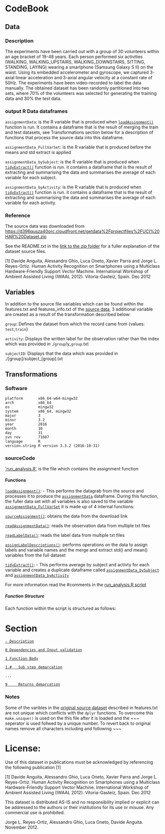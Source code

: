 # CodeBook

## Data

### Description
The experiments have been carried out with a group of 30 volunteers within an age bracket of 19-48 years. Each person performed six activities (WALKING, WALKING_UPSTAIRS, WALKING_DOWNSTAIRS, SITTING, STANDING, LAYING) wearing a smartphone (Samsung Galaxy S II) on the waist. Using its embedded accelerometer and gyroscope, we captured 3-axial linear acceleration and 3-axial angular velocity at a constant rate of 50Hz. The experiments have been video-recorded to label the data manually. The obtained dataset has been randomly partitioned into two sets, where 70% of the volunteers was selected for generating the training data and 30% the test data.

### output R Data dataframes
`assignmentData`: is the R variable that is produced when [`loadAssignment()`](https://github.com/JulesBuh/CleaningData/blob/master/CodeBook.md#functions) function is run. It contains a dataframe that is the result of merging the train and test datasets, see Transformations section below for a description of functions that process the source data into this dataframe.

`assignmentData_FullVarSet`: is the R variable that is produced before the means and std extract is applied

`assignmentData_bySubject`: is the R variable that is produced when [`tidyExtract()`](https://github.com/JulesBuh/CleaningData/blob/master/CodeBook.md#functions) function is run. it contains a dataframe that is the result of extracting and summarising the data and summarises the average of each variable for each subject.

`assignmentData_byActivity`: is the R variable that is produced when [`tidyExtract()`](https://github.com/JulesBuh/CleaningData/blob/master/CodeBook.md#functions) function is run. it contains a dataframe that is the result of extracting and summarising the data and summarises the average of each variable for each activity.

### Reference 
The source data was downloaded from https://d396qusza40orc.cloudfront.net/getdata%2Fprojectfiles%2FUCI%20HAR%20Dataset.zip

See the README.txt in the [link to the zip folder](https://d396qusza40orc.cloudfront.net/getdata%2Fprojectfiles%2FUCI%20HAR%20Dataset.zip) for a fuller explanation of the dataset source files.

[1] Davide Anguita, Alessandro Ghio, Luca Oneto, Xavier Parra and Jorge L. Reyes-Ortiz. Human Activity Recognition on Smartphones using a Multiclass Hardware-Friendly Support Vector Machine. International Workshop of Ambient Assisted Living (IWAAL 2012). Vitoria-Gasteiz, Spain. Dec 2012
 
## Variables

In addition to the source file variables which can be found within the features.txt and features_info.txt of the [source data](https://d396qusza40orc.cloudfront.net/getdata%2Fprojectfiles%2FUCI%20HAR%20Dataset.zip), 3 additional variable are created as a result of the transformation described below:

 `group`:   Defines the dataset from which the record came from {values: `test`,`train`}
 
 `activity`: Displays the written label for the observation rather than the index which was provided in ./`group`/y_`group`.txt
 
 `subjectID`: Displays that the data which was provided in ./[group]/subject_[group].txt
 
## Transformations

### Software

    platform       x86_64-w64-mingw32          
    arch           x86_64                      
    os             mingw32                     
    system         x86_64, mingw32             
    major          3                           
    minor          3.2                         
    year           2016                        
    month          10                          
    day            31                          
    svn rev        71607                       
    language       R                           
    version.string R version 3.3.2 (2016-10-31)

### sourceCode
['run_analysis.R`](https://github.com/JulesBuh/CleaningData/blob/master/run_analysis.R) is the file which contains the assignment function
#### Functions
[`loadAssignment()`](https://github.com/JulesBuh/CleaningData/blob/master/run_analysis.R#L5): - This performs the datagrab from the source and processes it to produce the [`assignmentData`](https://github.com/JulesBuh/CleaningData/blob/master/CodeBook.md#output-r-data-dataframes) dataframe. During this function, the fuller data set with all variables is also saved to the variable  [`assignmentData_FullVarSet`](https://github.com/JulesBuh/CleaningData/blob/master/CodeBook.md#output-r-data-dataframes)
it is made up of 4 internal functions:      

   [`sourceAssignment()`](https://github.com/JulesBuh/CleaningData/blob/master/run_analysis.R#L25):     obtains the data from the download link
   
   [`readAssignmentData()`](https://github.com/JulesBuh/CleaningData/blob/master/run_analysis.R#L92):   reads the observation data from multiple txt files
   
   [`readLabelData()`](https://github.com/JulesBuh/CleaningData/blob/master/run_analysis.R#L196):  reads the label data from multiple txt files
   
   [`assignLabelDescriptions()`](https://github.com/JulesBuh/CleaningData/blob/master/run_analysis.R#L292):    performs operations on the data to assign labels and variable names and the merge and extract std() and mean() variables from the full dataset

[`tidyExtract()`](https://github.com/JulesBuh/CleaningData/blob/master/run_analysis.R#L390): - This performs average by subject and activty for each variable and creates a duplicate dataframe called [`assignmentData_bySubject`](https://github.com/JulesBuh/CleaningData/blob/master/CodeBook.md#output-r-data-dataframes) and [`assignmentData_byActivity`](https://github.com/JulesBuh/CleaningData/blob/master/CodeBook.md#output-r-data-dataframes)
     
For more information read the #comments in the [run_analysis.R script](https://github.com/JulesBuh/CleaningData/blob/master/run_analysis.R)
##### Function Structure
Each function within the script is structured as follows:

   # Section
   
   [`- Description`](https://github.com/JulesBuh/CleaningData/blob/master/run_analysis.R#L6)
   
   [`0 Dependencies and Input validation`](https://github.com/JulesBuh/CleaningData/blob/master/run_analysis.R#L20)
   
   [`1 Function Body`](https://github.com/JulesBuh/CleaningData/blob/master/run_analysis.R#L23)
   
   [`1.#   Sub step demarcation`](https://github.com/JulesBuh/CleaningData/blob/master/run_analysis.R#L25)
    
    ...
    
   [`9     Returns demarcation`](https://github.com/JulesBuh/CleaningData/blob/master/run_analysis.R#L282)

### Notes
Some of the varibles in the [original source dataset](https://d396qusza40orc.cloudfront.net/getdata%2Fprojectfiles%2FUCI%20HAR%20Dataset.zip) described in features.txt are not unique which conflicts with the `dplyr` functions.
To overcome this `make.unique()` is used on the this file after it is loaded and the ~~~ seperator is used follwed by a unique number.
To revert back to original names remove all characters including and following ~~~  

License:
========
Use of this dataset in publications must be acknowledged by referencing the following publication [1]

[1] Davide Anguita, Alessandro Ghio, Luca Oneto, Xavier Parra and Jorge L. Reyes-Ortiz. Human Activity Recognition on Smartphones using a Multiclass Hardware-Friendly Support Vector Machine. International Workshop of Ambient Assisted Living (IWAAL 2012). Vitoria-Gasteiz, Spain. Dec 2012

This dataset is distributed AS-IS and no responsibility implied or explicit can be addressed to the authors or their institutions for its use or misuse. Any commercial use is prohibited.

Jorge L. Reyes-Ortiz, Alessandro Ghio, Luca Oneto, Davide Anguita. November 2012.

